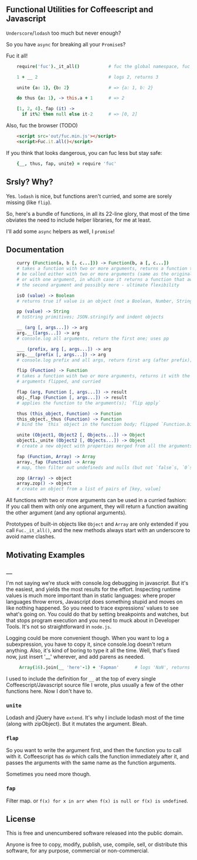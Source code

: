 Functional Utilities for Coffeescript and Javascript
----------------------------------------------------

`Underscore`/`lodash` too much but never enough?

So you have `async` for breaking all your `Promise`s?

Fuc it all!

```coffeescript
    require('fuc')._it_all()           # fuc the global namespace, fuc prototypes

    1 + __ 2                           # logs 2, returns 3

    unite {a: 1}, {b: 2}               # => {a: 1, b: 2}

    do thus {a: 1}, -> this.a + 1      # => 2

    [1, 2, 4]._fap (it) ->
      if it%2 then null else it-2      # => [0, 2]
```

Also, fuc the browser (TODO)

```html
    <script src='out/fuc.min.js'></script>
    <script>Fuc.it.all()</script>
```

If you think that looks dangerous, you can fuc less but stay safe:

```coffeescript
    {__, thus, fap, unite} = require 'fuc'
```

Srsly? Why?
-----------

Yes. `lodash` is nice, but functions aren't curried, and some are sorely missing (like `flip`).

So, here's a bundle of functions, in all its 22-line glory, that most of the time obviates the need to include helper libraries, for me at least.

I'll add some `async` helpers as well, I `promise`!


Documentation
-------------

```coffeescript
    curry (Function(a, b [, c...])) -> Function(b, a [, c...])
    # takes a function with two or more arguments, returns a function that can
    # be called either with two or more arguments (same as the original),
    # or with one argument, in which case it returns a function that awaits
    # the second argument and possibly more - ultimate flexibility

    isO (value) -> Boolean
    # returns true if value is an object (not a Boolean, Number, String or Array)

    pp (value) -> String
    # toString primitives; JSON.stringify and indent objects

    __ (arg [, args...]) -> arg
    arg.__([args...]) -> arg
    # console.log all arguments, return the first one; uses pp

    ___ (prefix, arg [, args...]) -> arg
    arg.___(prefix [, args...]) -> arg
    # console.log prefix and all args, return first arg (after prefix); uses pp

    flip (Function) -> Function
    # takes a function with two or more arguments, returns it with the first two
    # arguments flipped, and curried

    flap (arg, Function [, args...]) -> result
    obj._flap (Function [, args...]) -> result
    # applies the function to the argument(s); `flip apply`

    thus (this_object, Function) -> Function
    this_object._thus (Function) -> Function
    # bind the `this` object in the function body; flipped `Function.bind`

    unite (Object1, Object2 [, Objects...]) -> Object
    object1._unite (Object2 [, Objects...]) -> Object
    # create a new object with properties merged from all the arguments

    fap (Function, Array) -> Array
    array._fap (Function) -> Array
    # map, then filter out undefineds and nulls (but not `false`s, `0`s or ''s)

    zop (Array) -> object
    array.zop() -> object
    # create an object from a list of pairs of [key, value]
```

All functions with two or more arguments can be used in a curried fashion: If you call them with only one argument, they will return a function awaiting the other argument (and any optional arguments).

Prototypes of built-in objects like `Object` and `Array` are only extended if you call `Fuc._it_all()`, and the new methods always start with an underscore to avoid name clashes.


Motivating Examples
-------------------

### `__`

I'm not saying we're stuck with console.log debugging in javascript. But it's the easiest, and yields the most results for the effort.
Inspecting runtime values is much more important than in static languages: where proper languages throw errors, Javascript does something stupid and moves on like nothing happened. So you need to trace expressions' values to see what's going on. You could do that by setting breakpoints and watches, but that stops program execution and you need to muck about in Developer Tools. It's not so straightforward in `node.js`.

Logging could be more convenient though. When you want to log a subexpression, you have to copy it, since console.log doesn't return anything. Also, it's kind of boring to type it all the time. Well, that's fixed now, just insert '__' wherever, and add parens as needed.

```coffeescript
     Array(16).join(__ 'here'-1) + 'Fapman'      # logs 'NaN', returns something
```

I used to include the definition for `__` at the top of every single Coffeescript/Javascript source file I wrote, plus usually a few of the other functions here. Now I don't have to.

### `unite`

Lodash and jQuery have `extend`. It's why I include lodash most of the time (along with zipObject). But it mutates the argument. Bleah.

### `flap`

So you want to write the argument first, and then the function you to call with it. Coffeescript has `do` which calls the function immediately after it, and passes the arguments with the same name as the function arguments.

Sometimes you need more though.

### `fap`

Filter map. or `f(x) for x in arr when f(x) is null or f(x) is undefined`.


License
-------

This is free and unencumbered software released into the public domain.

Anyone is free to copy, modify, publish, use, compile, sell, or
distribute this software, for any purpose, commercial or non-commercial.
